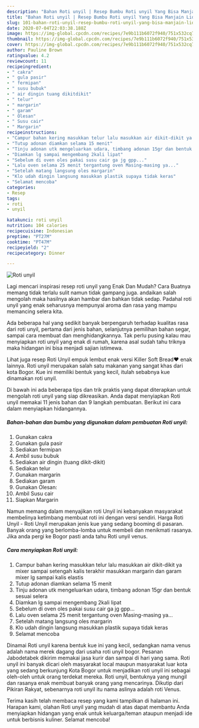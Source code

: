 ```yaml
---
description: "Bahan Roti unyil | Resep Bumbu Roti unyil Yang Bisa Manjain Lidah"
title: "Bahan Roti unyil | Resep Bumbu Roti unyil Yang Bisa Manjain Lidah"
slug: 101-bahan-roti-unyil-resep-bumbu-roti-unyil-yang-bisa-manjain-lidah
date: 2020-07-04T22:03:38.188Z
image: https://img-global.cpcdn.com/recipes/7e9b111b6072f940/751x532cq70/roti-unyil-foto-resep-utama.jpg
thumbnail: https://img-global.cpcdn.com/recipes/7e9b111b6072f940/751x532cq70/roti-unyil-foto-resep-utama.jpg
cover: https://img-global.cpcdn.com/recipes/7e9b111b6072f940/751x532cq70/roti-unyil-foto-resep-utama.jpg
author: Pauline Brown
ratingvalue: 4.2
reviewcount: 11
recipeingredient:
- " cakra"
- " gula pasir"
- " fermipan"
- " susu bubuk"
- " air dingin tuang dikitdikit"
- " telur"
- " margarin"
- " garam"
- " Olesan"
- " Susu cair"
- " Margarin"
recipeinstructions:
- "Campur bahan kering masukkan telur lalu masukkan air dikit-dikit ya mixer sampai setengah kalis terakhir masukkan margarin dan garam mixer lg sampai kalis elastis"
- "Tutup adonan diamkan selama 15 menit"
- "Tinju adonan utk mengeluarkan udara, timbang adonan 15gr dan bentuk sesuai selera"
- "Diamkan lg sampai mengembang 2kali lipat"
- "Sebelum di oven oles pakai susu cair ga jg gpp..."
- "Lalu oven selama 25 menit tergantung oven Masing-masing ya..."
- "Setelah matang langsung oles margarin"
- "Klo udah dingin langsung masukkan plastik supaya tidak keras"
- "Selamat mencoba"
categories:
- Resep
tags:
- roti
- unyil

katakunci: roti unyil 
nutrition: 104 calories
recipecuisine: Indonesian
preptime: "PT27M"
cooktime: "PT47M"
recipeyield: "2"
recipecategory: Dinner

---
```



![Roti unyil](https://img-global.cpcdn.com/recipes/7e9b111b6072f940/751x532cq70/roti-unyil-foto-resep-utama.jpg)

Lagi mencari inspirasi resep roti unyil yang Enak Dan Mudah? Cara Buatnya memang tidak terlalu sulit namun tidak gampang juga. andaikan salah mengolah maka hasilnya akan hambar dan bahkan tidak sedap. Padahal roti unyil yang enak seharusnya mempunyai aroma dan rasa yang mampu memancing selera kita.

Ada beberapa hal yang sedikit banyak berpengaruh terhadap kualitas rasa dari roti unyil, pertama dari jenis bahan, selanjutnya pemilihan bahan segar, sampai cara membuat dan menghidangkannya. Tak perlu pusing kalau mau menyiapkan roti unyil yang enak di rumah, karena asal sudah tahu triknya maka hidangan ini bisa menjadi sajian istimewa.

Lihat juga resep Roti Unyil empuk lembut enak versi Killer Soft Bread❤️ enak lainnya. Roti unyil merupakan salah satu makanan yang sangat khas dari kota Bogor. Kue ini memiliki bentuk yang kecil, itulah sebabnya kue dinamakan roti unyil.


Di bawah ini ada beberapa tips dan trik praktis yang dapat diterapkan untuk mengolah roti unyil yang siap dikreasikan. Anda dapat menyiapkan Roti unyil memakai 11 jenis bahan dan 9 langkah pembuatan. Berikut ini cara dalam menyiapkan hidangannya.

<!--inarticleads1-->

##### Bahan-bahan dan bumbu yang digunakan dalam pembuatan Roti unyil:

1. Gunakan  cakra
1. Gunakan  gula pasir
1. Sediakan  fermipan
1. Ambil  susu bubuk
1. Sediakan  air dingin (tuang dikit-dikit)
1. Sediakan  telur
1. Gunakan  margarin
1. Sediakan  garam
1. Gunakan  Olesan:
1. Ambil  Susu cair
1. Siapkan  Margarin


Namun memang dalam menyajikan roti Unyil ini kebanyakan masyarakat membelinya ketimbang membuat roti ini dengan versi sendiri. Harga Roti Unyil - Roti Unyil merupakan jenis kue yang sedang booming di pasaran. Banyak orang yang berlomba-lomba untuk membeli dan menikmati rasanya. Jika anda pergi ke Bogor pasti anda tahu Roti unyil venus. 

<!--inarticleads2-->

##### Cara menyiapkan Roti unyil:

1. Campur bahan kering masukkan telur lalu masukkan air dikit-dikit ya mixer sampai setengah kalis terakhir masukkan margarin dan garam mixer lg sampai kalis elastis
1. Tutup adonan diamkan selama 15 menit
1. Tinju adonan utk mengeluarkan udara, timbang adonan 15gr dan bentuk sesuai selera
1. Diamkan lg sampai mengembang 2kali lipat
1. Sebelum di oven oles pakai susu cair ga jg gpp...
1. Lalu oven selama 25 menit tergantung oven Masing-masing ya...
1. Setelah matang langsung oles margarin
1. Klo udah dingin langsung masukkan plastik supaya tidak keras
1. Selamat mencoba


Dinamai Roti unyil karena bentuk kue ini yang kecil, sedangkan nama venus adalah nama merek dagang dari usaha roti unyil bogor. Pesanan Jabodetabek dikirim memakai jasa kurir dan sampai di hari yang sama. Roti unyil ini banyak dicari oleh masyarakat local maupun masyarakat luar kota yang sedang berkunjung Kota Bogor untuk menjadikan roti unyil ini sebagai oleh-oleh untuk orang terdekat mereka. Roti unyil, bentuknya yang mungil dan rasanya enak membuat banyak orang yang mencarinya. Dikutip dari Pikiran Rakyat, sebenarnya roti unyil itu nama aslinya adalah roti Venus. 

Terima kasih telah membaca resep yang kami tampilkan di halaman ini. Harapan kami, olahan Roti unyil yang mudah di atas dapat membantu Anda menyiapkan hidangan yang enak untuk keluarga/teman ataupun menjadi ide untuk berbisnis kuliner. Selamat mencoba!
